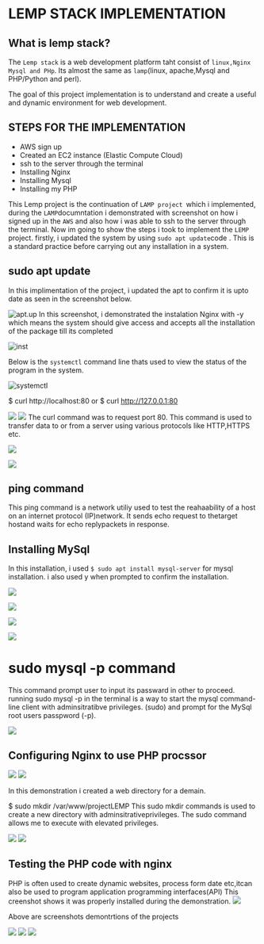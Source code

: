 
# LEMP STACK IMPLEMENTATION

## What is lemp stack?
The `Lemp stack` is a web development platform taht consist of `linux,Nginx Mysql and PHp`.
Its almost the same as `lamp`(linux, apache,Mysql and PHP/Python and perl). 

The goal of this project implementation is to understand and create a useful and dynamic environment for web development.

## STEPS FOR THE IMPLEMENTATION
- AWS sign up
- Created an EC2 instance (Elastic Compute Cloud)
- ssh to the server through the terminal
- Installing Nginx
- Installing Mysql
- Installing my PHP

This Lemp project is the continuation of `LAMP project `which i implemented, during the `LAMP`documntation i demonstrated with screenshot on how i signed up in the `AWS` and also how i was able to ssh to the server through the terminal.
Now im going to show the steps i took to implement the `LEMP` project. firstly, i updated the system by using `sudo apt update`code . This is a standard practice before carrying out any installation in a system.

## sudo apt update

In this implimentation of the project, i updated the apt to confirm it is upto date as seen in the screenshot below.



![apt.up](./images/apt%20up.L1.png)
In this screenshot, i demonstrated the instalation Nginx with -y which means the system should give access and accepts all the installation of the package till its completed


![inst](./images/apt%20nginx%20-y%20L2.png)

Below is the `systemctl` command line thats used to view the status of the program in the system. 


![systemctl](./images/sylts%20nginx3.png)

$ curl http://localhost:80
or
$ curl http://127.0.0.1:80



![](./images/curl%20L4.png)
![](./images/curl%20L4a.png)
The curl command was to request port 80. This command is used to transfer data to or from a server using various  protocols like HTTP,HTTPS etc.

![](./images/Ip-80%20L5.png)

![](./images/IP%20L6.png)
## ping command

This ping command is a network utiliy used to test the reahaability of a host on an internet protocol (IP)network. It sends echo request to thetarget hostand waits for echo replypackets in response.

## Installing MySql
In this installation, i used `$ sudo apt install mysql-server`
for mysql installation. i also used y when prompted to confirm the installation.

![](./images/)

![](./images/mysql%20L8a.png)

![](./images/sudo%20mysql%20L9.png)


![](./images/L10b.png)

# sudo mysql -p command
This command prompt user to input its passward in other to proceed. running sudo mysql -p in the terminal is a way to start the mysql command-line client with adminsitratibve privileges. (sudo) and prompt for the MySql root users passpword (-p).

![](./images/pass.%20L11.png)

## Configuring Nginx to use PHP procssor

![](./images/nano%20L13.png)
![](./images/nano%20L13b.png)

In this demonstration i created a web directory for a demain.

$ sudo mkdir /var/www/projectLEMP
This sudo mkdir  commands is used to create a new directory with adminsitrativeprivileges. The sudo command allows me to execute with elevated privileges.

![](./images/nano%20L13.png)
![](./images/nano%20L13b.png)

## Testing the PHP code with nginx
PHP is often used to create dynamic websites, process form date etc,itcan also be used to program application programming interfaces(API)
This creenshot shows it was properly installed during the demonstration.
![](./images/infor.php%20L14.png)


Above are screenshots demontrtions of the projects

![](./images/creat.%20L15.png)
![](./images/dat%20L16.png)
![](./images/L17.png)














